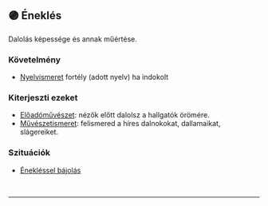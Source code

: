 ## 🟣 Éneklés

Dalolás képessége és annak műértése.

### Követelmény

- [Nyelvismeret](../fortelyok.kiemelt/nyelvismeret.md) fortély (adott nyelv) ha indokolt

### Kiterjeszti ezeket

- [Előadóművészet](../kepzettsegek.szekunder/eloadomuveszet.md): nézők előtt dalolsz a hallgatók örömére.
- [Művészetismeret](../kepzettsegek.szekunder/muveszetismeret.md): felismered a híres dalnokokat, dallamaikat, slágereiket.

### Szituációk

- [Énekléssel bájolás](../szituaciok/eneklessel_bajolas.md)

<br />


---

